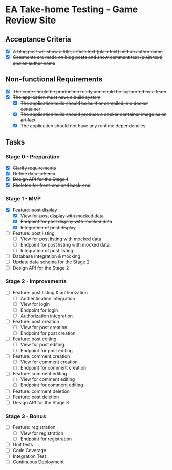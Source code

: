 # EA Take-home Testing - Game Review Site

## Acceptance Criteria

- [X] ~~A blog post will show a title, article text (plain text) and an author name~~
- [X] ~~Comments are made on blog posts and show comment text (plain text) and an author name~~

## Non-functional Requirements

- [X] ~~The code should be production ready and could be supported by a team~~
- [X] ~~The application must have a build system~~
  - [X] ~~The application build should be built or compiled in a docker container~~
  - [X] ~~The application build should produce a docker container image as an artifact~~
  - [X] ~~The application should not have any runtime dependencies~~

## Tasks

### Stage 0 - Preparation

- [X] ~~Clarify requirements~~
- [X] ~~Define data schema~~
- [X] ~~Design API for the Stage 1~~
- [X] ~~Skeleton for front-end and back-end~~

### Stage 1 - MVP

- [X] ~~Feature: post display~~
  - [X] ~~View for post display with mocked data~~
  - [X] ~~Endpoint for post display with mocked data~~
  - [X] ~~Integration of post display~~
- [ ] Feature: post listing
  - [ ] View for post listing with mocked data
  - [ ] Endpoint for post listing with mocked data
  - [ ] Integration of post listing
- [ ] Database integration & mocking
- [ ] Update data schema for the Stage 2
- [ ] Design API for the Stage 2

### Stage 2 - Improvements

- [ ] Feature: post listing & authorization
  - [ ] Authentication integration
  - [ ] View for login
  - [ ] Endpoint for login
  - [ ] Authorization integration
- [ ] Feature: post creation
  - [ ] View for post creation
  - [ ] Endpoint for post creation
- [ ] Feature: post editing
  - [ ] View for post editing
  - [ ] Endpoint for post editing
- [ ] Feature: comment creation
  - [ ] View for comment creation
  - [ ] Endpoint for comment creation
- [ ] Feature: comment editing
  - [ ] View for comment editing
  - [ ] Endpoint for comment editing
- [ ] Feature: comment deletion
- [ ] Feature: post deletion
- [ ] Design API for the Stage 3

### Stage 3 - Bonus

- [ ] Feature: registration
  - [ ] View for registration
  - [ ] Endpoint for registration
- [ ] Unit tests
- [ ] Code Coverage
- [ ] Integration Test
- [ ] Continuous Deployment
